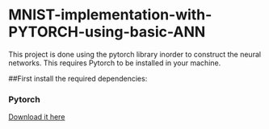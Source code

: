 # MNIST-implementation-with-PYTORCH-using-basic-ANN

 This project is done using the pytorch library inorder to construct the neural networks. This requires Pytorch to be installed in your machine.

##First install the required dependencies: 
### Pytorch
<a href="https://pytorch.org/get-started/locally/">Download it here</a>
